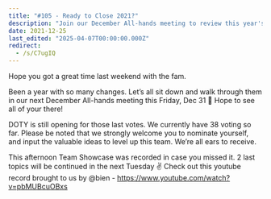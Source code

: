 ```yaml
---
title: "#105 - Ready to Close 2021?"
description: "Join our December All-hands meeting to review this year's changes, vote for DOTY, and catch the Team Showcase highlights on YouTube."
date: 2021-12-25
last_edited: "2025-04-07T00:00:00.000Z"
redirect:
  - /s/C7ugIQ
---
```


Hope you got a great time last weekend with the fam.

Been a year with so many changes. Let’s all sit down and walk through them in our next December All-hands meeting this Friday, Dec 31 🤙 Hope to see all of your there!

DOTY is still opening for those last votes. We currently have 38 voting so far. Please be noted that we strongly welcome you to nominate yourself, and input the valuable ideas to level up this team. We’re all ears to receive.

This afternoon Team Showcase was recorded in case you missed it. 2 last topics will be continued in the next Tuesday ✌️
Check out this youtube record brought to us by @bien - <https://www.youtube.com/watch?v=pbMUBcuOBxs>
